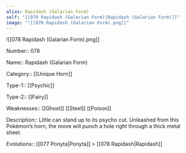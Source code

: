 ```yaml
---
alias: Rapidash (Galarian Form)
self: "[[078 Rapidash (Galarian Form)|Rapidash (Galarian Form)]]"
image: "![[078 Rapidash (Galarian Form).png]]"
---
```


![[078 Rapidash (Galarian Form).png]]


Number:: 078

Name:: Rapidash (Galarian Form)

Category:: [[Unique Horn]]

Type-1:: [[Psychic]]

Type-2:: [[Fairy]]

Weaknesses:: [[Ghost]] [[Steel]] [[Poison]]

Description:: Little can stand up to its psycho cut. Unleashed from this Pokémon’s horn, the move will punch a hole right through a thick metal sheet.

Evolutions:: [[077 Ponyta|Ponyta]] > [[078 Rapidash|Rapidash]]